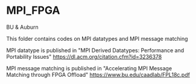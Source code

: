 # MPI_FPGA
BU &amp; Auburn

This folder contains codes on MPI datatypes and MPI message matching

MPI datatype is published in "MPI Derived Datatypes: Performance and Portability Issues" https://dl.acm.org/citation.cfm?id=3236378

MPI message matching is published in "Accelerating MPI Message Matching through FPGA Offload"  https://www.bu.edu/caadlab/FPL18c.pdf


